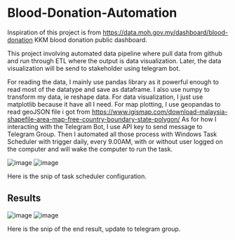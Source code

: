 # Blood-Donation-Automation

Inspiration of this project is from https://data.moh.gov.my/dashboard/blood-donation KKM blood donation public dashboard.

This project involving automated data pipeline where pull data from github and run through ETL where the output is data visualization.
Later, the data visualization will be send to stakeholder using telegram bot. 

For reading the data, I mainly use pandas library as it powerful enough to read most of the datatype and save as dataframe.
I also use numpy to transform my data, ie reshape data.
For data visualization, I just use matplotlib because it have all I need.
For map plotting, I use geopandas to read geoJSON file i got from https://www.igismap.com/download-malaysia-shapefile-area-map-free-country-boundary-state-polygon/
As for how I interacting with the Telegram Bot, I use API key to send message to Telegram Group.
Then I automated all those process with Windows Task Scheduler with trigger daily, every 9.00AM, with or without user logged on the computer and will wake the computer to run the task.

![image](https://github.com/AsyrafMustaffa-01/Blood-Donation-Automation/assets/155541067/805cce8a-31a3-4e41-8b9c-90fc335972e3)
![image](https://github.com/AsyrafMustaffa-01/Blood-Donation-Automation/assets/155541067/d46712c9-4401-41a1-b3ff-c5e02c1544e9)

Here is the snip of task scheduler configuration.

## Results

![image](https://github.com/AsyrafMustaffa-01/Blood-Donation-Automation/assets/155541067/dcf2c27f-2c80-4dc2-b522-62a34ebca85c)
![image](https://github.com/AsyrafMustaffa-01/Blood-Donation-Automation/assets/155541067/e642a10e-12fc-42dc-9ff9-883deda1de66)

Here is the snip of the end result, update to telegram group.
